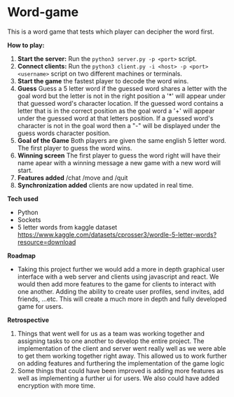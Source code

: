 # Word-game
This is a word game that tests which player can decipher the word first.

**How to play:**
1. **Start the server:** Run the `python3 server.py -p <port>` script. 
2. **Connect clients:** Run the `python3 client.py -i <host> -p <port> <username>` script on two different machines or terminals.
3. **Start the game** the fastest player to decode the word wins.
4. **Guess** Guess a 5 letter word if the guessed word shares a letter with the goal word  but the letter is not in the right position a '*' will appear under that guessed word's character location. If the guessed word contains a letter that is in the correct position as the goal word a '+' will appear under the guessed word at that letters position. If a guessed word's character is not in the goal word then a "-" will be displayed under the guess words character position.
5. **Goal of the Game** Both players are given the same english 5 letter word. The first player to guess the word wins.
6. **Winning screen** The first player to guess the word right will have their name apear with a winning message a new game with a new word will start.
7. **Features added** /chat /move and /quit
8.  **Synchronization added** clients are now updated in real time.

**Tech used**
* Python
* Sockets
* 5 letter words from kaggle dataset https://www.kaggle.com/datasets/cprosser3/wordle-5-letter-words?resource=download

**Roadmap**
* Taking this project further we would add a more in depth graphical user interface with a web server and clients using javascript and react. We would then add more features to the game for clients to interact with one another. Adding the ability to create user profiles, send invites, add friends, ...etc. This will create a much more in depth and fully developed game for users.

**Retrospective**
1. Things that went well for us as a team was working together and assigning tasks to one another to develop the entire project. The implementation of the client and server went really well as we were able to get them working together right away. This allowed us to work further on adding features and furthering the implementation of the game logic
2. Some things that could have been improved is adding more features as well as implementing a further ui for users. We also could have added encryption with more time. 
